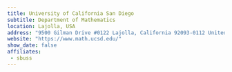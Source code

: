 ```yaml
---
title: University of California San Diego
subtitle: Department of Mathematics
location: Lajolla, USA
address: "9500 Gilman Drive #0122 Lajolla, California 92093-0112 United States"
website: "https://www.math.ucsd.edu/"
show_date: false
affiliates:
 - sbuss
---
```

